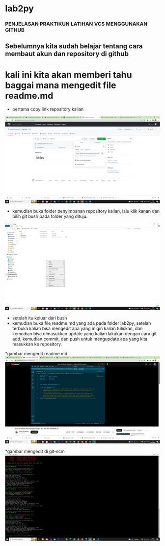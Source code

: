 # lab2py

### PENJELASAN PRAKTIKUN LATIHAN VCS MENGGUNAKAN GITHUB

## Sebelumnya kita sudah belajar tentang cara membaut akun dan repository di github
# kali ini kita akan memberi tahu baggai mana mengedit file readme.md

- pertama copy link repository kalian

![img 1](screenshot/1.png)

- kemudian buka folder penyimpanan repository kalian, lalu klik kanan dan pilih git bush pada folder yang dituju.

![img 2](screenshot/4.png)

- setelah itu keluar dari bush
- kemudian buka file readme.md yang ada pada folder lab2py, setelah terbuka kalian bisa mengedit apa yang inigin kalian tuliskan, dan kemudian bisa dimasukkan update yang kalian lakukan dengan cara git add, kemudian commit, dan push untuk mengupdate apa yang kita masukkan ke repository.


*gambar mengedit readme.md
![img 3](screenshot/9.png)


*gambar mengedit di git-scm
![img 4](screenshot/15.png)